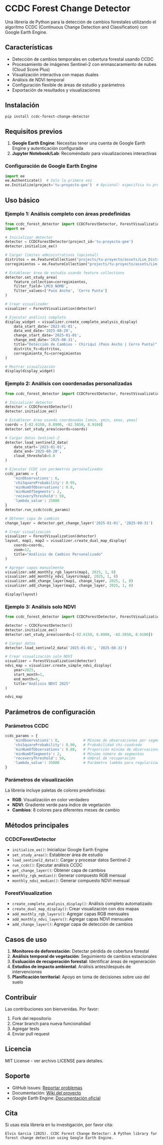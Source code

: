 # CCDC Forest Change Detector

Una librería de Python para la detección de cambios forestales utilizando el algoritmo CCDC (Continuous Change Detection and Classification) con Google Earth Engine.

## Características

- Detección de cambios temporales en cobertura forestal usando CCDC
- Procesamiento de imágenes Sentinel-2 con enmascaramiento de nubes (Cloud Score Plus)
- Visualización interactiva con mapas duales
- Análisis de NDVI temporal
- Configuración flexible de áreas de estudio y parámetros
- Exportación de resultados y visualizaciones

## Instalación

```bash
pip install ccdc-forest-change-detector
```

## Requisitos previos

1. **Google Earth Engine**: Necesitas tener una cuenta de Google Earth Engine y autenticación configurada
2. **Jupyter Notebook/Lab**: Recomendado para visualizaciones interactivas

### Configuración de Google Earth Engine

```python
import ee
ee.Authenticate()  # Solo la primera vez
ee.Initialize(project='tu-proyecto-gee')  # Opcional: especifica tu proyecto
```

## Uso básico

### Ejemplo 1: Análisis completo con áreas predefinidas

```python
from ccdc_forest_detector import CCDCForestDetector, ForestVisualization
import ee

# Inicializar detector
detector = CCDCForestDetector(project_id='tu-proyecto-gee')
detector.initialize_ee()

# Cargar límites administrativos (opcional)
distritos = ee.FeatureCollection("projects/tu-proyecto/assets/Lim_Distrito")
corregimientos = ee.FeatureCollection("projects/tu-proyecto/assets/Lim_Corregimiento")

# Establecer área de estudio usando feature collections
detector.set_study_area(
    feature_collection=corregimientos,
    filter_field='LMCO_NOMB',
    filter_values=['Paso Ancho', 'Cerro Punta']
)

# Crear visualizador
visualizer = ForestVisualization(detector)

# Ejecutar análisis completo
display_widget = visualizer.create_complete_analysis_display(
    data_start_date='2023-01-01',
    data_end_date='2025-08-20',
    change_start_date='2025-01-01',
    change_end_date='2025-08-31',
    title="Detección de Cambios - Chiriquí (Paso Ancho | Cerro Punta)",
    distrito_fc=distritos,
    corregimiento_fc=corregimientos
)

# Mostrar visualización
display(display_widget)
```

### Ejemplo 2: Análisis con coordenadas personalizadas

```python
from ccdc_forest_detector import CCDCForestDetector, ForestVisualization

# Inicializar detector
detector = CCDCForestDetector()
detector.initialize_ee()

# Establecer área usando coordenadas [xmin, ymin, xmax, ymax]
coords = [-82.6150, 8.8900, -82.5850, 8.9100]
detector.set_study_area(coords=coords)

# Cargar datos Sentinel-2
detector.load_sentinel2_data(
    date_start='2023-01-01',
    date_end='2025-08-20',
    cloud_threshold=0.8
)

# Ejecutar CCDC con parámetros personalizados
ccdc_params = {
    'minObservations': 6,
    'chiSquareProbability': 0.95,
    'minNumOfObservations': 0.8,
    'minNumOfSegments': 2,
    'recoveryThreshold': 50,
    'lambda_value': 25000
}
detector.run_ccdc(ccdc_params)

# Obtener capa de cambios
change_layer = detector.get_change_layer('2025-01-01', '2025-08-31')

# Crear visualización
visualizer = ForestVisualization(detector)
layout, map1, map2 = visualizer.create_dual_map_display(
    coords=coords,
    zoom=12,
    title="Análisis de Cambios Personalizado"
)

# Agregar capas manualmente
visualizer.add_monthly_rgb_layers(map1, 2025, 1, 8)
visualizer.add_monthly_ndvi_layers(map2, 2025, 1, 8)
visualizer.add_change_layer(map1, change_layer, 2025, 1, 8)
visualizer.add_change_layer(map2, change_layer, 2025, 1, 8)

display(layout)
```

### Ejemplo 3: Análisis solo NDVI

```python
from ccdc_forest_detector import CCDCForestDetector, ForestVisualization

detector = CCDCForestDetector()
detector.initialize_ee()
detector.set_study_area(coords=[-82.6150, 8.8900, -82.5850, 8.9100])

# Cargar datos
detector.load_sentinel2_data('2025-01-01', '2025-08-31')

# Crear visualización solo NDVI
visualizer = ForestVisualization(detector)
ndvi_map = visualizer.create_simple_ndvi_display(
    year=2025, 
    start_month=1, 
    end_month=8,
    title="Análisis NDVI 2025"
)

ndvi_map
```

## Parámetros de configuración

### Parámetros CCDC

```python
ccdc_params = {
    'minObservations': 8,           # Mínimo de observaciones por segmento
    'chiSquareProbability': 0.90,   # Probabilidad chi-cuadrado
    'minNumOfObservations': 0.80,   # Proporción mínima de observaciones
    'minNumOfSegments': 2,          # Mínimo número de segmentos
    'recoveryThreshold': 50,        # Umbral de recuperación
    'lambda_value': 35000           # Parámetro lambda para regularización
}
```

### Parámetros de visualización

La librería incluye paletas de colores predefinidas:

- **RGB**: Visualización en color verdadero
- **NDVI**: Gradiente verde para índice de vegetación
- **Cambios**: 8 colores para diferentes meses de cambio

## Métodos principales

### CCDCForestDetector

- `initialize_ee()`: Inicializar Google Earth Engine
- `set_study_area()`: Establecer área de estudio
- `load_sentinel2_data()`: Cargar y procesar datos Sentinel-2
- `run_ccdc()`: Ejecutar análisis CCDC
- `get_change_layer()`: Obtener capa de cambios
- `monthly_rgb_median()`: Generar compuesto RGB mensual
- `monthly_ndvi_median()`: Generar compuesto NDVI mensual

### ForestVisualization

- `create_complete_analysis_display()`: Análisis completo automatizado
- `create_dual_map_display()`: Crear visualización con dos mapas
- `add_monthly_rgb_layers()`: Agregar capas RGB mensuales
- `add_monthly_ndvi_layers()`: Agregar capas NDVI mensuales
- `add_change_layer()`: Agregar capa de detección de cambios

## Casos de uso

1. **Monitoreo de deforestación**: Detectar pérdida de cobertura forestal
2. **Análisis temporal de vegetación**: Seguimiento de cambios estacionales
3. **Evaluación de recuperación forestal**: Identificar áreas de regeneración
4. **Estudios de impacto ambiental**: Análisis antes/después de intervenciones
5. **Planificación territorial**: Apoyo en toma de decisiones sobre uso del suelo

## Contribuir

Las contribuciones son bienvenidas. Por favor:

1. Fork del repositorio
2. Crear branch para nueva funcionalidad
3. Agregar tests
4. Enviar pull request

## Licencia

MIT License - ver archivo LICENSE para detalles.

## Soporte

- GitHub Issues: [Reportar problemas](https://github.com/tuusuario/ccdc-forest-change-detector/issues)
- Documentación: [Wiki del proyecto](https://github.com/tuusuario/ccdc-forest-change-detector/wiki)
- Google Earth Engine: [Documentación oficial](https://developers.google.com/earth-engine)

## Cita

Si usas esta librería en tu investigación, por favor cita:

```
Elvis Garcia (2025). CCDC Forest Change Detector: A Python library for forest change detection using Google Earth Engine. 
```
